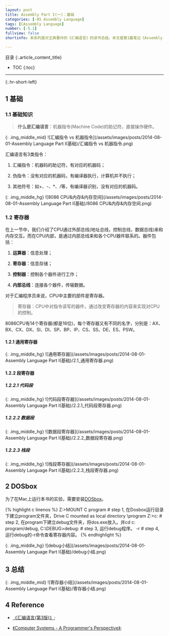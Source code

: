 ```yaml
---
layout: post
title: Assembly Part I(一)：基础
categories: [-05 Assembly Language]
tags: [CAssembly Language]
number: [-5.1]
fullview: false
shortinfo: 本系列是对王爽著作的《汇编语言》的读书总结。本文是第1篇笔记《Assembly Part I(一)：寄存器》。

---
```

目录
{:.article_content_title}


* TOC
{:toc}

---
{:.hr-short-left}

## 1 基础 ##


### 1.1 基础知识 ###

> **什么是汇编语言**：机器指令(Machine Code)的助记符，直接操作硬件。


{: .img_middle_mid}
![汇编指令 vs 机器指令](/assets/images/posts/2014-08-01-Assembly Language Part I(基础)/汇编指令 vs 机器指令.png)

汇编语言有3类指令：

1. 汇编指令：机器码的助记符，有对应的机器码；

2. 伪指令：没有对应的机器码，有编译器执行，计算机并不执行；

3. 其他符号：如+、-、*、/等，有编译器识别，没有对应的机器码。


{: .img_middle_hg}
![8086 CPU&内存&内存空间](/assets/images/posts/2014-08-01-Assembly Language Part I(基础)/8086 CPU&内存&内存空间.png)

### 1.2 寄存器 ###

在上一节中，我们介绍了CPU通过外部总线(地址总线，控制总线，数据总线)来和内存交互。而在CPU内部，是通过内部总线来和各个CPU器件联系的。器件包括：

1. **运算器**：信息处理；

2. **寄存器**：信息存储；

3. **控制器**：控制各个器件进行工作；

4. **内部总线**：连接各个器件，传输数据。

对于汇编程序员来说，CPU中主要的部件是寄存器。

> 寄存器：CPU中对指令读写的器件，通过改变寄存器的内容来实现对CPU的控制。

8086CPU有14个寄存器(都是16位)，每个寄存器又有不同的名字，分别是：AX、BX、CX、DX、SI、DI、SP、BP、IP、CS、SS、DE、ES、PSW。

#### 1.2.1 通用寄存器 ####


{: .img_middle_hg}
![通用寄存器](/assets/images/posts/2014-08-01-Assembly Language Part I(基础)/2.1_通用寄存器.png)

#### 1.2.2 段寄存器 ####

##### 1.2.2.1 代码段 #####

{: .img_middle_hg}
![代码段寄存器](/assets/images/posts/2014-08-01-Assembly Language Part I(基础)/2.2.1_代码段寄存器.png)


##### 1.2.2.2 数据段 #####

{: .img_middle_hg}
![数据段寄存器](/assets/images/posts/2014-08-01-Assembly Language Part I(基础)/2.2.2_数据段寄存器.png)

##### 1.2.2.3 栈段 #####

{: .img_middle_hg}
![栈段寄存器](/assets/images/posts/2014-08-01-Assembly Language Part I(基础)/2.2.3_栈段寄存器.png)


## 2 DOSbox ##

为了在Mac上运行本书的实验，需要安装[DOSbox](http://www.dosbox.com/)。

{% highlight c linenos %}
Z:\>MOUNT C program # step 1, 在Dosbox运行目录下建立program文件夹，Drive C mounted as local directory \program
Z:\>c:              # step 2, 在program下建立debug文件夹，将dos.exe放入。并cd c: program/debug, 
C:\DEBUG>debug:     # step 3, 运行debug程序。
-r                  # step 4, 运行debug的-r命令查看寄存器内容。
{% endhighlight %}

{: .img_middle_hg}
![debug小结](/assets/images/posts/2014-08-01-Assembly Language Part I(基础)/debug小结.png)


## 3 总结 ##

{: .img_middle_mid}
![寄存器小结](/assets/images/posts/2014-08-01-Assembly Language Part I(基础)/寄存器小结.png)

## 4 Reference ##

- [《汇编语言(第3版)》](https://www.amazon.cn/%E5%9B%BE%E4%B9%A6/dp/B00EYSPGYE?tag=et04-23);

- [《Computer Systems - A Programmer's Perspective》](https://www.amazon.com/Computer-Systems-Programmers-Perspective-2nd/dp/0136108040);



